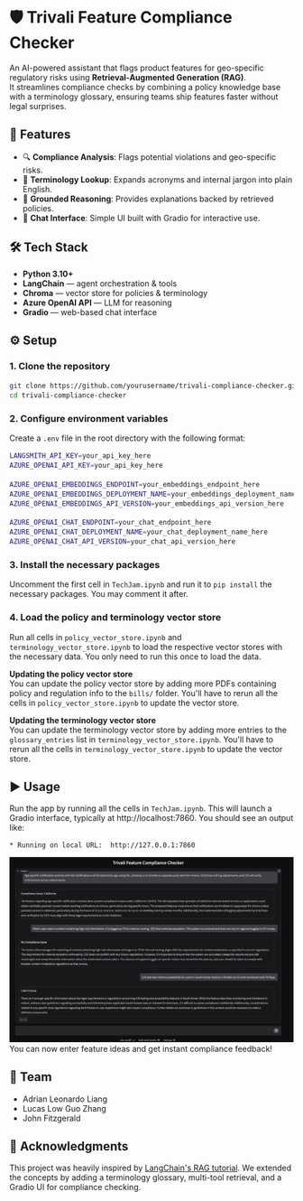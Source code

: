 # 🛡️ Trivali Feature Compliance Checker

An AI-powered assistant that flags product features for geo-specific regulatory risks using **Retrieval-Augmented Generation (RAG)**.  
It streamlines compliance checks by combining a policy knowledge base with a terminology glossary, ensuring teams ship features faster without legal surprises.


## 🚀 Features
- 🔍 **Compliance Analysis**: Flags potential violations and geo-specific risks.  
- 📖 **Terminology Lookup**: Expands acronyms and internal jargon into plain English.  
- 🧾 **Grounded Reasoning**: Provides explanations backed by retrieved policies.  
- 💬 **Chat Interface**: Simple UI built with Gradio for interactive use.  



## 🛠️ Tech Stack
- **Python 3.10+**
- **LangChain** — agent orchestration & tools  
- **Chroma** — vector store for policies & terminology  
- **Azure OpenAI API** — LLM for reasoning  
- **Gradio** — web-based chat interface  


## ⚙️ Setup

### 1. Clone the repository
```bash
git clone https://github.com/yourusername/trivali-compliance-checker.git
cd trivali-compliance-checker
```
### 2. Configure environment variables
Create a `.env` file in the root directory with the following format:
```bash
LANGSMITH_API_KEY=your_api_key_here
AZURE_OPENAI_API_KEY=your_api_key_here

AZURE_OPENAI_EMBEDDINGS_ENDPOINT=your_embeddings_endpoint_here
AZURE_OPENAI_EMBEDDINGS_DEPLOYMENT_NAME=your_embeddings_deployment_name_here
AZURE_OPENAI_EMBEDDINGS_API_VERSION=your_embeddings_api_version_here

AZURE_OPENAI_CHAT_ENDPOINT=your_chat_endpoint_here
AZURE_OPENAI_CHAT_DEPLOYMENT_NAME=your_chat_deployment_name_here
AZURE_OPENAI_CHAT_API_VERSION=your_chat_api_version_here
```

### 3. Install the necessary packages
Uncomment the first cell in `TechJam.ipynb` and run it to `pip install` the necessary packages. You may comment it after.

### 4. Load the policy and terminology vector store
Run all cells in `policy_vector_store.ipynb` and `terminology_vector_store.ipynb` to load the respective vector stores with the necessary data. You only need to run this once to load the data.

**Updating the policy vector store** <br>
You can update the policy vector store by adding more PDFs containing policy and regulation info to the `bills/` folder. You'll have to rerun all the cells in `policy_vector_store.ipynb` to update the vector store.

**Updating the terminology vector store** <br>
You can update the terminology vector store by adding more entries to the `glossary_entries` list in `terminology_vector_store.ipynb`. You'll have to rerun all the cells in `terminology_vector_store.ipynb` to update the vector store.

## ▶️ Usage
Run the app by running all the cells in `TechJam.ipynb`. This will launch a Gradio interface, typically at http://localhost:7860. You should see an output like:
```
* Running on local URL:  http://127.0.0.1:7860
```

![Screenshot of Trivali Compliance Checker](screenshot.png)
You can now enter feature ideas and get instant compliance feedback!

## 👥 Team 
- Adrian Leonardo Liang
- Lucas Low Guo Zhang
- John Fitzgerald

## 🙏 Acknowledgments
This project was heavily inspired by [LangChain's RAG tutorial](https://python.langchain.com/docs/tutorials/rag/). 
We extended the concepts by adding a terminology glossary, multi-tool retrieval, and a Gradio UI for compliance checking.
